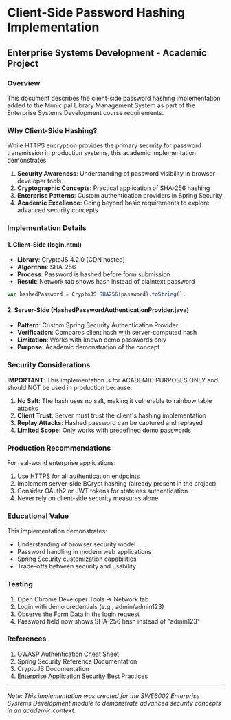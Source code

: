 # Client-Side Password Hashing Implementation

## Enterprise Systems Development - Academic Project

### Overview
This document describes the client-side password hashing implementation added to the Municipal Library Management System as part of the Enterprise Systems Development course requirements.

### Why Client-Side Hashing?

While HTTPS encryption provides the primary security for password transmission in production systems, this academic implementation demonstrates:

1. **Security Awareness**: Understanding of password visibility in browser developer tools
2. **Cryptographic Concepts**: Practical application of SHA-256 hashing
3. **Enterprise Patterns**: Custom authentication providers in Spring Security
4. **Academic Excellence**: Going beyond basic requirements to explore advanced security concepts

### Implementation Details

#### 1. Client-Side (login.html)
- **Library**: CryptoJS 4.2.0 (CDN hosted)
- **Algorithm**: SHA-256
- **Process**: Password is hashed before form submission
- **Result**: Network tab shows hash instead of plaintext password

```javascript
var hashedPassword = CryptoJS.SHA256(password).toString();
```

#### 2. Server-Side (HashedPasswordAuthenticationProvider.java)
- **Pattern**: Custom Spring Security Authentication Provider
- **Verification**: Compares client hash with server-computed hash
- **Limitation**: Works with known demo passwords only
- **Purpose**: Academic demonstration of the concept

### Security Considerations

**IMPORTANT**: This implementation is for ACADEMIC PURPOSES ONLY and should NOT be used in production because:

1. **No Salt**: The hash uses no salt, making it vulnerable to rainbow table attacks
2. **Client Trust**: Server must trust the client's hashing implementation
3. **Replay Attacks**: Hashed password can be captured and replayed
4. **Limited Scope**: Only works with predefined demo passwords

### Production Recommendations

For real-world enterprise applications:
1. Use HTTPS for all authentication endpoints
2. Implement server-side BCrypt hashing (already present in the project)
3. Consider OAuth2 or JWT tokens for stateless authentication
4. Never rely on client-side security measures alone

### Educational Value

This implementation demonstrates:
- Understanding of browser security model
- Password handling in modern web applications
- Spring Security customization capabilities
- Trade-offs between security and usability

### Testing

1. Open Chrome Developer Tools → Network tab
2. Login with demo credentials (e.g., admin/admin123)
3. Observe the Form Data in the login request
4. Password field now shows SHA-256 hash instead of "admin123"

### References

1. OWASP Authentication Cheat Sheet
2. Spring Security Reference Documentation
3. CryptoJS Documentation
4. Enterprise Application Security Best Practices

---

*Note: This implementation was created for the SWE6002 Enterprise Systems Development module to demonstrate advanced security concepts in an academic context.*
